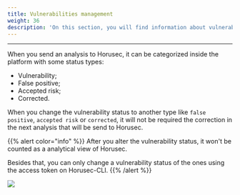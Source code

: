 ```yaml
---
title: Vulnerabilities management
weight: 36
description: 'On this section, you will find information about vulnerabilities management.'
---
```


---

When you send an analysis to Horusec, it can be categorized inside the platform with some status types: 

* Vulnerability;
* False positive;
* Accepted risk;
* Corrected.

When you change the vulnerability status to another type like `false positive`, `accepted risk` or `corrected`, it will not be required the correction in the next analysis that will be send to Horusec. 

{{% alert color="info" %}}
After you alter the vulnerability status, it won't be counted as a analytical view of Horusec. 

Besides that, you can only change a vulnerability status of the ones using the access token on Horusec-CLI. 
{{% /alert %}}

![](https://horusec.io/public/docs/en/references/manager/vulnerabilities-management/1-vulnerability-management.gif)

